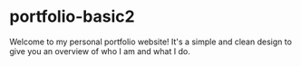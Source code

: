 # portfolio-basic2
Welcome to my personal portfolio website! It's a simple and clean design to give you an overview of who I am and what I do.

